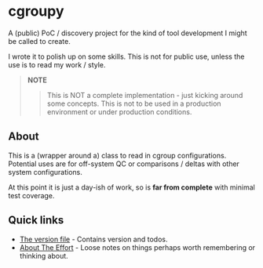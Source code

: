 # cgroupy

A (public) PoC / discovery project for the kind of tool development I might be called to create.

I wrote it to polish up on some skills. This is not for public use, unless the use is to read my work / style.

> __NOTE__
>> This is NOT a complete implementation - just kicking around some concepts. This is not to be used in a production environment or under production conditions.

## About

This is a (wrapper around a) class to read in cgroup configurations. Potential uses are for off-system QC or comparisons / deltas with other system configurations.

At this point it is just a day-ish of work, so is __far from complete__ with minimal test coverage.

## Quick links

- [The version file](Version.md) - Contains version and todos.
- [About The Effort](docs/AboutTheEffort.md) - Loose notes on things perhaps worth remembering or thinking about.
